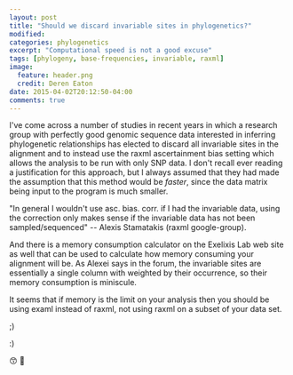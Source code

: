 ```yaml
---
layout: post
title: "Should we discard invariable sites in phylogenetics?"
modified:
categories: phylogenetics
excerpt: "Computational speed is not a good excuse"
tags: [phylogeny, base-frequencies, invariable, raxml]
image:
  feature: header.png
  credit: Deren Eaton
date: 2015-04-02T20:12:50-04:00
comments: true
---
```


I've come across a number of studies in recent years in which a research group with perfectly good genomic sequence data interested in inferring phylogenetic relationships has elected to discard all invariable sites in the alignment and to instead use the raxml ascertainment bias setting which allows the analysis to be run with only SNP data. I don't recall ever reading a justification for this approach, but I always assumed that they had made the assumption that this method would be _faster_, since the data matrix being input to the program is much smaller. 

"In general I wouldn't use asc. bias. corr. if I had the invariable data, using the correction only makes sense if the invariable data has not been sampled/sequenced" -- Alexis Stamatakis (raxml google-group). 

And there is a memory consumption calculator on the Exelixis Lab web site as well that can be used to calculate how memory consuming your alignment will be. As Alexei says in the forum, the invariable sites are essentially a single column with weighted by their occurrence, so their memory consumption is miniscule. 

It seems that if memory is the limit on your analysis then you should be using examl instead of raxml, not using raxml on a subset of your data set. 

;)

:)

😙
👿
